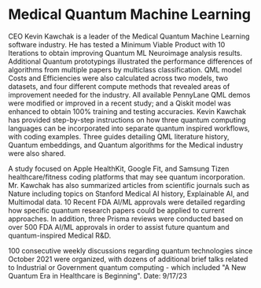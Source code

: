 # Medical Quantum Machine Learning
CEO Kevin Kawchak is a leader of the Medical Quantum Machine Learning software industry. He has tested a Minimum Viable Product with 10 Iterations to obtain improving Quantum ML Neuroimage analysis results. Additional Quantum prototypings illustrated the performance differences of algorithms from multiple papers by multiclass classification. QML model Costs and Efficiencies were also calculated across two models, two datasets, and four different compute methods that revealed areas of improvement needed for the industry.
All available PennyLane QML demos were modified or improved in a recent study; and a Qiskit model was enhanced to obtain 100% training and testing accuracies. Kevin Kawchak has provided step-by-step instructions on how three quantum computing languages can be incorporated into separate quantum inspired workflows, with coding examples. Three guides detailing QML literature history, Quantum embeddings, and Quantum algorithms for the Medical industry were also shared.

A study focused on Apple HealthKit, Google Fit, and Samsung Tizen healthcare/fitness coding platforms that may see quantum incorporation. Mr. Kawchak has also summarized articles from scientific journals such as Nature including topics on Stanford Medical AI history, Explainable AI, and Multimodal data. 10 Recent FDA AI/ML approvals were detailed regarding how specific quantum research papers could be applied to current approaches. In addition, three Prisma reviews were conducted based on over 500 FDA AI/ML approvals in order to assist future quantum and quantum-inspired Medical R&D.

100 consecutive weekly discussions regarding quantum technologies since October 2021 were organized, with dozens of additional brief talks related to Industrial or Government quantum computing - which included "A New Quantum Era in Healthcare is Beginning".  Date: 9/17/23

